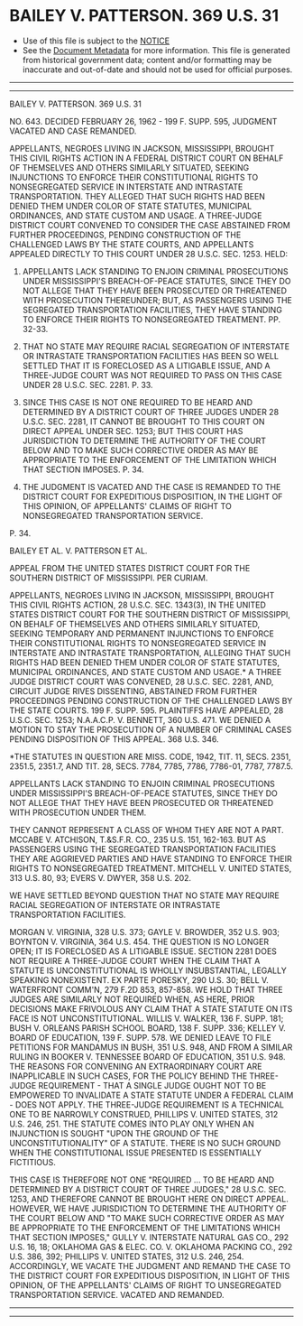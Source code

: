---
---

# BAILEY V. PATTERSON. 369 U.S. 31

* Use of this file is subject to the [NOTICE](https://github.com/publicdocs/notice/blob/master/NOTICE)
* See the [Document Metadata](../../../) for more information.
  This file is generated from historical government data; content and/or formatting may be inaccurate and out-of-date and should not be used for official purposes.

----------
----------

BAILEY V. PATTERSON. 369 U.S. 31

NO. 643.  DECIDED FEBRUARY 26, 1962 - 199 F. SUPP. 595, JUDGMENT VACATED AND CASE REMANDED.

APPELLANTS, NEGROES LIVING IN JACKSON, MISSISSIPPI, BROUGHT THIS CIVIL RIGHTS ACTION IN A FEDERAL DISTRICT COURT ON BEHALF OF THEMSELVES AND OTHERS SIMILARLY SITUATED, SEEKING INJUNCTIONS TO ENFORCE THEIR CONSTITUTIONAL RIGHTS TO NONSEGREGATED SERVICE IN INTERSTATE AND INTRASTATE TRANSPORTATION.  THEY ALLEGED THAT SUCH RIGHTS HAD BEEN DENIED THEM UNDER COLOR OF STATE STATUTES, MUNICIPAL ORDINANCES, AND STATE CUSTOM AND USAGE.  A THREE-JUDGE DISTRICT COURT CONVENED TO CONSIDER THE CASE ABSTAINED FROM FURTHER PROCEEDINGS, PENDING CONSTRUCTION OF THE CHALLENGED LAWS BY THE STATE COURTS, AND APPELLANTS APPEALED DIRECTLY TO THIS COURT UNDER 28 U.S.C. SEC. 1253.  HELD:

1.  APPELLANTS LACK STANDING TO ENJOIN CRIMINAL PROSECUTIONS UNDER MISSISSIPPI'S BREACH-OF-PEACE STATUTES, SINCE THEY DO NOT ALLEGE THAT THEY HAVE BEEN PROSECUTED OR THREATENED WITH PROSECUTION THEREUNDER; BUT, AS PASSENGERS USING THE SEGREGATED TRANSPORTATION FACILITIES, THEY HAVE STANDING TO ENFORCE THEIR RIGHTS TO NONSEGREGATED TREATMENT.  PP. 32-33.

2.  THAT NO STATE MAY REQUIRE RACIAL SEGREGATION OF INTERSTATE OR INTRASTATE TRANSPORTATION FACILITIES HAS BEEN SO WELL SETTLED THAT IT IS FORECLOSED AS A LITIGABLE ISSUE, AND A THREE-JUDGE COURT WAS NOT REQUIRED TO PASS ON THIS CASE UNDER 28 U.S.C. SEC. 2281.  P. 33.

3.  SINCE THIS CASE IS NOT ONE REQUIRED TO BE HEARD AND DETERMINED BY A DISTRICT COURT OF THREE JUDGES UNDER 28 U.S.C. SEC. 2281, IT CANNOT BE BROUGHT TO THIS COURT ON DIRECT APPEAL UNDER SEC. 1253; BUT THIS COURT HAS JURISDICTION TO DETERMINE THE AUTHORITY OF THE COURT BELOW AND TO MAKE SUCH CORRECTIVE ORDER AS MAY BE APPROPRIATE TO THE ENFORCEMENT OF THE LIMITATION WHICH THAT SECTION IMPOSES.  P. 34.

4.  THE JUDGMENT IS VACATED AND THE CASE IS REMANDED TO THE DISTRICT COURT FOR EXPEDITIOUS DISPOSITION, IN THE LIGHT OF THIS OPINION, OF APPELLANTS' CLAIMS OF RIGHT TO NONSEGREGATED TRANSPORTATION SERVICE.

P. 34.

BAILEY ET AL. V. PATTERSON ET AL.

APPEAL FROM THE UNITED STATES DISTRICT COURT FOR THE SOUTHERN DISTRICT OF MISSISSIPPI.  PER CURIAM.

APPELLANTS, NEGROES LIVING IN JACKSON, MISSISSIPPI, BROUGHT THIS CIVIL RIGHTS ACTION, 28 U.S.C. SEC. 1343(3), IN THE UNITED STATES DISTRICT COURT FOR THE SOUTHERN DISTRICT OF MISSISSIPPI, ON BEHALF OF THEMSELVES AND OTHERS SIMILARLY SITUATED, SEEKING TEMPORARY AND PERMANENT INJUNCTIONS TO ENFORCE THEIR CONSTITUTIONAL RIGHTS TO NONSEGREGATED SERVICE IN INTERSTATE AND INTRASTATE TRANSPORTATION, ALLEGING THAT SUCH RIGHTS HAD BEEN DENIED THEM UNDER COLOR OF STATE STATUTES, MUNICIPAL ORDINANCES, AND STATE CUSTOM AND USAGE.\*  A THREE JUDGE DISTRICT COURT WAS CONVENED, 28 U.S.C. SEC. 2281, AND, CIRCUIT JUDGE RIVES DISSENTING, ABSTAINED FROM FURTHER PROCEEDINGS PENDING CONSTRUCTION OF THE CHALLENGED LAWS BY THE STATE COURTS.  199 F. SUPP. 595.  PLAINTIFFS HAVE APPEALED, 28 U.S.C. SEC. 1253; N.A.A.C.P. V. BENNETT, 360 U.S. 471.  WE DENIED A MOTION TO STAY THE PROSECUTION OF A NUMBER OF CRIMINAL CASES PENDING DISPOSITION OF THIS APPEAL.  368 U.S. 346.

\*THE STATUTES IN QUESTION ARE MISS.  CODE, 1942, TIT. 11, SECS. 2351, 2351.5, 2351.7, AND TIT. 28, SECS. 7784, 7785, 7786, 7786-01, 7787, 7787.5.

APPELLANTS LACK STANDING TO ENJOIN CRIMINAL PROSECUTIONS UNDER MISSISSIPPI'S BREACH-OF-PEACE STATUTES, SINCE THEY DO NOT ALLEGE THAT THEY HAVE BEEN PROSECUTED OR THREATENED WITH PROSECUTION UNDER THEM.

THEY CANNOT REPRESENT A CLASS OF WHOM THEY ARE NOT A PART.  MCCABE V. ATCHISON, T.&S.F.R. CO., 235 U.S. 151, 162-163.  BUT AS PASSENGERS USING THE SEGREGATED TRANSPORTATION FACILITIES THEY ARE AGGRIEVED PARTIES AND HAVE STANDING TO ENFORCE THEIR RIGHTS TO NONSEGREGATED TREATMENT.  MITCHELL V. UNITED STATES, 313 U.S. 80, 93; EVERS V. DWYER, 358 U.S. 202.

WE HAVE SETTLED BEYOND QUESTION THAT NO STATE MAY REQUIRE RACIAL SEGREGATION OF INTERSTATE OR INTRASTATE TRANSPORTATION FACILITIES.

MORGAN V. VIRGINIA, 328 U.S. 373; GAYLE V. BROWDER, 352 U.S. 903; BOYNTON V. VIRGINIA, 364 U.S. 454.  THE QUESTION IS NO LONGER OPEN; IT IS FORECLOSED AS A LITIGABLE ISSUE.  SECTION 2281 DOES NOT REQUIRE A THREE-JUDGE COURT WHEN THE CLAIM THAT A STATUTE IS UNCONSTITUTIONAL IS WHOLLY INSUBSTANTIAL, LEGALLY SPEAKING NONEXISTENT.  EX PARTE PORESKY, 290 U.S. 30; BELL V. WATERFRONT COMM'N, 279 F.2D 853, 857-858.  WE HOLD THAT THREE JUDGES ARE SIMILARLY NOT REQUIRED WHEN, AS HERE, PRIOR DECISIONS MAKE FRIVOLOUS ANY CLAIM THAT A STATE STATUTE ON ITS FACE IS NOT UNCONSTITUTIONAL.  WILLIS V. WALKER, 136 F. SUPP. 181; BUSH V. ORLEANS PARISH SCHOOL BOARD, 138 F. SUPP. 336; KELLEY V. BOARD OF EDUCATION, 139 F. SUPP. 578.  WE DENIED LEAVE TO FILE PETITIONS FOR MANDAMUS IN BUSH, 351 U.S. 948, AND FROM A SIMILAR RULING IN BOOKER V. TENNESSEE BOARD OF EDUCATION, 351 U.S. 948.  THE REASONS FOR CONVENING AN EXTRAORDINARY COURT ARE INAPPLICABLE IN SUCH CASES, FOR THE POLICY BEHIND THE THREE-JUDGE REQUIREMENT - THAT A SINGLE JUDGE OUGHT NOT TO BE EMPOWERED TO INVALIDATE A STATE STATUTE UNDER A FEDERAL CLAIM - DOES NOT APPLY.  THE THREE-JUDGE REQUIREMENT IS A TECHNICAL ONE TO BE NARROWLY CONSTRUED, PHILLIPS V. UNITED STATES, 312 U.S. 246, 251.  THE STATUTE COMES INTO PLAY ONLY WHEN AN INJUNCTION IS SOUGHT "UPON THE GROUND OF THE UNCONSTITUTIONALITY" OF A STATUTE.  THERE IS NO SUCH GROUND WHEN THE CONSTITUTIONAL ISSUE PRESENTED IS ESSENTIALLY FICTITIOUS.

THIS CASE IS THEREFORE NOT ONE "REQUIRED  ...  TO BE HEARD AND DETERMINED BY A DISTRICT COURT OF THREE JUDGES," 28 U.S.C. SEC. 1253, AND THEREFORE CANNOT BE BROUGHT HERE ON DIRECT APPEAL.  HOWEVER, WE HAVE JURISDICTION TO DETERMINE THE AUTHORITY OF THE COURT BELOW AND "TO MAKE SUCH CORRECTIVE ORDER AS MAY BE APPROPRIATE TO THE ENFORCEMENT OF THE LIMITATIONS WHICH THAT SECTION IMPOSES," GULLY V. INTERSTATE NATURAL GAS CO., 292 U.S. 16, 18; OKLAHOMA GAS & ELEC.  CO. V. OKLAHOMA PACKING CO., 292 U.S. 386, 392; PHILLIPS V. UNITED STATES, 312 U.S. 246, 254.  ACCORDINGLY, WE VACATE THE JUDGMENT AND REMAND THE CASE TO THE DISTRICT COURT FOR EXPEDITIOUS DISPOSITION, IN LIGHT OF THIS OPINION, OF THE APPELLANTS' CLAIMS OF RIGHT TO UNSEGREGATED TRANSPORTATION SERVICE.  VACATED AND REMANDED.


----------
----------

